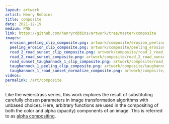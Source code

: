 ```yaml
---
layout: artwork
artist: Henry Robbins
title: composite
date: 2021-12-19
medium: PNG
link: https://github.com/henryrobbins/artwork/tree/master/composite
images:
  erosion_peeling_clip_composite.png: artwork/composite/erosion_peeling_clip_composite.jpeg
  peeling_erosion_clip_composite.png: artwork/composite/peeling_erosion_clip_composite.jpeg
  road_2_road_sunset_clip_composite.png: artwork/composite/road_2_road_sunset_clip_composite.jpeg
  road_2_road_sunset_composite.png: artwork/composite/road_2_road_sunset_composite.jpeg
  road_sunset_taughannock_1_clip_composite.png: artwork/composite/road_sunset_taughannock_1_clip_composite.jpeg
  taughannock_1_peeling_clip_composite.png: artwork/composite/taughannock_1_peeling_clip_composite.jpeg
  taughannock_1_road_sunset_normalize_composite.png: artwork/composite/taughannock_1_road_sunset_normalize_composite.jpeg
videos:
permalink: /art/composite
---
```

Like the weierstrass series, this work explores the result of substituting
carefully chosen parameters in image transformation algorithms with unbased
choices. Here, arbitrary functions are used in the compositing of both the
color and alpha (opacity) components of an image. This is referred to as
[alpha compositing](https://en.wikipedia.org/wiki/Alpha_compositing).